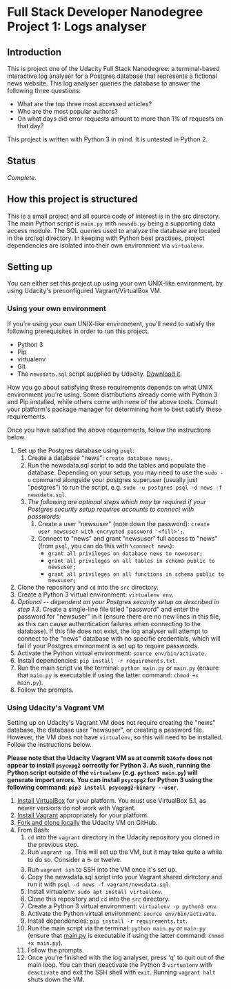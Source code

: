 # Full Stack Developer Nanodegree Project 1: Logs analyser

## Introduction

This is project one of the Udacity Full Stack Nanodegree: a terminal-based interactive log analyser for a Postgres database that represents a fictional news website. This log analyser queries the database to answer the following three questions:

* What are the top three most accessed articles?
* Who are the most popular authors?
* On what days did error requests amount to more than 1% of requests on that day?

This project is written with Python 3 in mind. It is untested in Python 2.

## Status
_Complete._

## How this project is structured

This is a small project and all source code of interest is in the src directory. The main Python script is `main.py` with `newsdb.py` being a supporting data access module. The SQL queries used to analyze the database are located in the src/sql directory. In keeping with Python best practises, project dependencies are isolated into their own environment via `virtualenv`.

## Setting up

You can either set this project up using your own UNIX-like environment, by using Udacity's preconfigured Vagrant/VirtualBox VM.

### Using your own environment

If you're using your own UNIX-like environment, you'll need to satisfy the following prerequisites in order to run this project.

* Python 3
* Pip
* virtualenv
* Git
* The `newsdata.sql` script supplied by Udacity. [Download it](https://d17h27t6h515a5.cloudfront.net/topher/2016/August/57b5f748_newsdata/newsdata.zip).

How you go about satisfying these requirements depends on what UNIX environment you're using. Some distributions already come with Python 3 and Pip installed, while others come with none of the above tools. Consult your platform's package manager for determining how to best satisfy these requirements.

Once you have satisfied the above requirements, follow the instructions below.

1. Set up the Postgres database using `psql`:
    1. Create a database "news": `create database news;`.
    2. Run the newsdata.sql script to add the tables and populate the database. Depending on your setup, you may need to use the `sudo -u` command alongside your postgres superuser (usually just "postgres") to run the script, e.g. `sudo -u postgres psql -d news -f newsdata.sql`.
    3. _The following are optional steps which may be required if your Postgres security setup requires accounts to connect with passwords:_
        1. Create a user "newsuser" (note down the password): `create user newsuser with encrypted password '<fill>';`.
        2. Connect to "news" and grant "newsuser" full access to "news" (from `psql`, you can do this with `\connect news`):
            * `grant all privileges on database news to newsuser;`
            * `grant all privileges on all tables in schema public to newsuser;`
            * `grant all privileges on all functions in schema public to newsuser;`
2. Clone the repository and `cd` into the `src` directory.
3. Create a Python 3 virtual environment: `virtualenv env`.
4. _Optional -- dependent on your Postgres security setup as described in step 1.3_. Create a single-line file titled "password" and enter the password for "newsuser" in it (ensure there are no new lines in this file, as this can cause authentication failures when connecting to the database). If this file does not exist, the log analyser will attempt to connect to the "news" database with no specific credentials, which will fail if your Postgres environment is set up to require passwords.
5. Activate the Python virtual environment: `source env/bin/activate`.
6. Install dependencies: `pip install -r requirements.txt`.
7. Run the main script via the terminal: `python main.py` or `main.py` (ensure that `main.py` is executable if using the latter command: `chmod +x main.py`).
8. Follow the prompts.

### Using Udacity's Vagrant VM

Setting up on Udacity's Vagrant VM does not require creating the "news" database, the database user "newsuser", or creating a password file. However, the VM does not have `virtualenv`, so this will need to be installed. Follow the instructions below.

**Please note that the Udacity Vagrant VM as at commit `b36afe` does not appear to install `psycopg2` correctly for Python 3. As such, running the Python script outside of the `virtualenv` (e.g. `python3 main.py`) will generate import errors. You can install `psycopg2` for Python 3 using the following command: `pip3 install psycopg2-binary --user`**.

1. [Install VirtualBox](https://www.virtualbox.org/wiki/Download_Old_Builds_5_1) for your platform. You must use VirtualBox 5.1, as newer versions do not work with Vagrant.
2. [Install Vagrant](https://www.vagrantup.com/downloads.html) appropriately for your platform.
3. [Fork and clone locally](https://github.com/udacity/fullstack-nanodegree-vm) the Udacity VM on GitHub.
4. From Bash:
    1. `cd` into the `vagrant` directory in the Udacity repository you cloned in the previous step.
    2. Run `vagrant up`. This will set up the VM, but it may take quite a while to do so. Consider a :coffee: or twelve.
    3. Run `vagrant ssh` to SSH into the VM once it's set up.
    4. Copy the newsdata.sql script into your Vagrant shared directory and run it with `psql -d news -f vagrant/newsdata.sql`.
    5. Install virtualenv: `sudo apt install virtualenv`.
    6. Clone this repository and `cd` into the `src` directory.
    7. Create a Python 3 virtual environment: `virtualenv -p python3 env`.
    8. Activate the Python virtual environment: `source env/bin/activate`.
    9. Install dependencies: `pip install -r requirements.txt`.
    10. Run the main script via the terminal: `python main.py` or `main.py` (ensure that [main.py](https://github.com/yottaawesome/fsnd-project-1/blob/master/src/main.py) is executable if using the latter command: `chmod +x main.py`).
    11. Follow the prompts.
    12. Once you're finished with the log analyser, press 'q' to quit out of the main loop. You can then deactivate the Python 3 `virtualenv` with `deactivate` and exit the SSH shell with `exit`. Running `vagrant halt` shuts down the VM.
